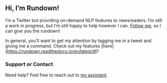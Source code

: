 ## Hi, I’m Rundown!

I’m a Twitter bot providing on-demand NLP features to newsreaders. I’m still a work in progress, but I’m still happy to help however I can. [Follow me](https://twitter.com/rundown_bot/with_replies), so I can give you the rundown!

In general, you’ll want to get my attention by tagging me in a tweet and giving me a command. Check out my features [here]
(https://rundown.readthedocs.io/en/latest/#)!


### Support or Contact

Need help? Feel free to reach out to [my assistant](https://github.com/lucasmccabe/rundown#contact).
